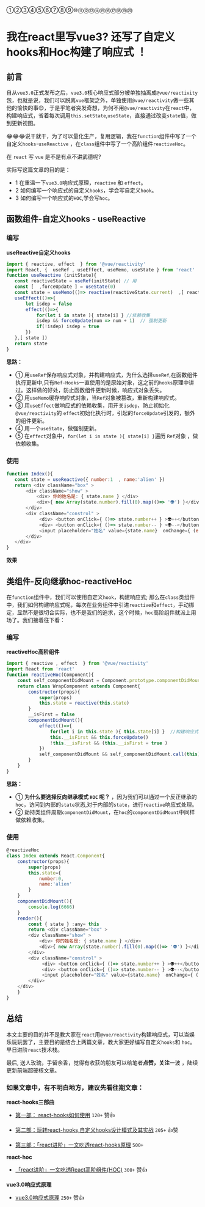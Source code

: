 ①②③④⑤⑥⑦⑧⑨⑩⑪⑫⑬⑭⑮⑯⑰⑱⑲⑳
# 我在react里写vue3? 还写了自定义hooks和Hoc构建了响应式 ！

## 前言 

自从`vue3.0`正式发布之后，`vue3.0`核心响应式部分被单独抽离成`@vue/reactivity`包，也就是说，我们可以脱离`vue`框架之外，单独使用`@vue/reactivity`做一些其他的愉快的事😊，于是乎笔者突发奇想，为何不用`@vue/reactivity`在`react`中，构建响应式，省着每次调用`this.setState`,`useState`，直接通过改变`state`值，做到更新视图。

😂😂😂说干就干，为了可以量化生产，复用逻辑，我在`function`组件中写了一个自定义`hooks`-`useReactive` ，在`class`组件中写了一个高阶组件`reactiveHoc`。

在 `react` 写 `vue` 是不是有点不讲武德呢?

实际写这篇文章的目的是：

* 1  在重温一下`vue3.0`响应式原理，`reactive` 和 `effect`。
* 2  如何编写一个响应式的自定义`hooks`，学会写自定义`hook`。
* 3  如何编写一个响应式的`HOC`,学会写`hoc`。


## 函数组件-自定义hooks - useReactive

### 编写

**useReactive自定义hooks**

````js
import { reactive, effect  } from '@vue/reactivity'
import React, {  useRef , useEffect, useMemo, useState } from 'react'
function useReactive (initState){
   const reactiveState = useRef(initState) // 用
   const [  ,forceUpdate ] = useState(0)
   const state = useMemo(()=> reactive(reactiveState.current)  ,[ reactiveState.current ]) 
   useEffect(()=>{
       let isdep = false
       effect(()=>{
           for(let i in state ){ state[i] } //依赖收集
           isdep && forceUpdate(num => num + 1)  // 强制更新
           if(!isdep) isdep = true
       })
   },[ state ])
   return state
}
````
**思路：**

* ① 用`useRef`保存响应式对象，并构建响应式，为什么选择``useRef``,在函数组件执行更新中,只有`Ref-Hooks`一直使用的是原始对象，这之前的`hooks`原理中讲过。这样做的好处，防止函数组件更新时候，响应式对象丢失。
* ② 用`useMemo`缓存响应式对象，当`Ref`对象被篡改，重新构建响应式。
* ③ 用`useEffect`做响应式的依赖收集，用开关`isdep`，防止初始化`@vue/reactivity`的 `effect`初始化执行时，引起的`forceUpdate`引发的，额外的组件更新。
* ④ 用一个`useState`，做强制更新。
* ⑤ 在`effect`对象中，`for(let i in state ){ state[i] }`遍历 `Ref`对象 ，做依赖收集。


### 使用

````js
function Index(){
   const state = useReactive({ number:1  , name:'alien' })
   return <div className="box" >
       <div className="show" >
           <div> 你的姓名是: { state.name } </div>
           <div>{ new Array(state.number).fill(0).map(()=> '👽') }</div>
       </div>
       <div className="constrol" >
            <div> <button onClick={ ()=> state.number++ } >👽++</button> </div>
            <div> <button onClick={ ()=> state.number-- } >👽--</button>  </div>
            <input placeholder="姓名" value={state.name}  onChange={ (e:any) =>  state.name = e.target.value   }  />       
       </div>
   </div>
}
````


**效果**




## 类组件-反向继承hoc-reactiveHoc

在`function`组件中，我们可以使用自定义`hook`，构建响应式; 那么在`class`类组件中，我们如何构建响应式呢，每次在业务组件中引进`reactive`和`effect`，手动绑定，显然不是很切合实际，也不是我们的追求，这个时候，`hoc`高阶组件就派上用场了。我们接着往下看：

### 编写

**reactiveHoc高阶组件**

````js
import { reactive , effect  } from '@vue/reactivity'
import React from 'react'
function reactiveHoc(Component){
    const self_componentDidMount = Component.prototype.componentDidMount
    return class WrapComponent extends Component{
        constructor(props){
            super(props)
            this.state = reactive(this.state)
        }
        __isFirst = false
        componentDidMount(){
            effect(()=>{
                for(let i in this.state ){ this.state[i] }  //构建响应式
                this.__isFirst && this.forceUpdate()
                !this.__isFirst && (this.__isFirst = true )     
            }) 
            self_componentDidMount && self_componentDidMount.call(this)
        }
    }
}
````

**思路：**

* ① **为什么要选择反向继承模式 `HOC` 呢？** ，因为我们可以通过一个反正继承的`hoc`，访问到内部的`state`状态,对于内部的`state`，进行`reactive`响应式处理。
* ② 劫持类组件周期`componentDidMount`，在`hoc`的`componentDidMount`中同样做依赖收集。

### 使用

````js
@reactiveHoc
class Index extends React.Component{
    constructor(props){
        super(props)
        this.state={
            number:0,
            name:'alien'
        }
    }
    componentDidMount(){
        console.log(6666)
    }
    render(){
        const { state } :any= this
        return <div className="box" >
        <div className="show" >
            <div> 你的姓名是: { state.name } </div>
            <div>{ new Array(state.number).fill(0).map(()=> '👽') }</div>
        </div>
        <div className="constrol" >
             <div> <button onClick={ ()=> state.number++ } >👽++</button> </div>
             <div> <button onClick={ ()=> state.number-- } >👽--</button>  </div>
             <input placeholder="姓名" value={state.name}  onChange={ (e:any) =>  state.name = e.target.value   }  />       
        </div>
    </div>
    }
}
````



## 总结

本文主要的目的并不是教大家在`react`用`@vue/reactivity`构建响应式，可以当娱乐玩玩罢了，主要目的是结合上两篇文章，教大家更好编写自定义`hooks`和 `hoc`。早日进阶`react`技术栈。

最后, 送人玫瑰，手留余香，觉得有收获的朋友可以给笔者**点赞，关注**一波 ，陆续更新前端超硬核文章。

### 如果文章中，有不明白地方，建议先看往期文章：

**react-hooks三部曲**

* [第一部： react-hooks如何使用](https://juejin.cn/post/6864438643727433741) `120+` 赞👍

* [第二部：玩转react-hooks,自定义hooks设计模式及其实战](https://juejin.cn/post/6890738145671938062) `205+` 👍赞

* [第三部：「react进阶」一文吃透react-hooks原理](https://juejin.cn/post/6944863057000529933) `500+`

**react-hoc**

* [「react进阶」一文吃透React高阶组件(HOC)](https://juejin.cn/post/6940422320427106335) `300+` 赞👍


**vue3.0响应式原理**

* [vue3.0响应式原理](https://juejin.cn/post/6858899262596448270) `250+` 赞👍